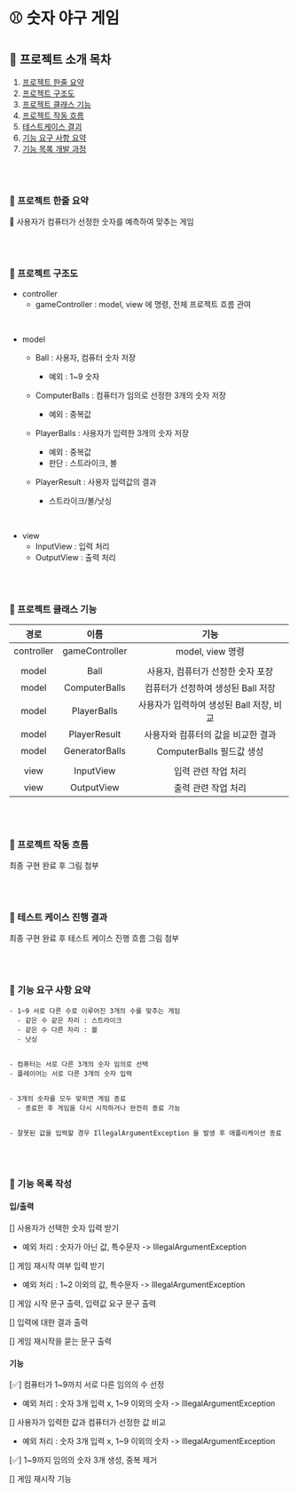 # ⚾️ 숫자 야구 게임

## 📢 프로젝트 소개 목차
1. [프로젝트 한줄 요약](#프로젝트-한줄-요약)
2. [프로젝트 구조도](#프로젝트-구조도)
3. [프로젝트 클래스 기능](#프로젝트-클래스-기능)
4. [프로젝트 작동 흐름](#프로젝트-작동-흐름)
5. [테스트케이스 결괴](#테스트케이스-진행-결과)
6. [기능 요구 사항 요약](#기능-요구-사항-요약)
7. [기능 목록 개발 과정](#기능-목록-작성)

<br>
<br>


### 📌 프로젝트 한줄 요약

📱 사용자가 컴퓨터가 선정한 숫자를 예측하여 맞추는 게임

<br>
<br>

### 📌 프로젝트 구조도


- controller
  - gameController : model, view 에 명령, 전체 프로젝트 흐름 관여
  
<br>

- model
  - Ball : 사용자, 컴퓨터 숫자 저장
    - 예외 : 1~9 숫자
    
  - ComputerBalls : 컴퓨터가 임의로 선정한 3개의 숫자 저장 
    - 예외 : 중복값
    
  - PlayerBalls : 사용자가 입력한 3개의 숫자 저장
    - 예외 : 중복값
    - 판단 : 스트라이크, 볼

  - PlayerResult : 사용자 입력값의 결과
    - 스트라이크/볼/낫싱
    
<br>

- view
  - InputView : 입력 처리
  - OutputView : 출력 처리


<br>
<br>

### 📌 프로젝트 클래스 기능

|     경로     |       이름       |            기능             |
|:----------:|:--------------:|:-------------------------:|
| controller | gameController |      model, view 명령       |
|            |                |                           |
|   model    |      Ball      |   사용자, 컴퓨터가 선정한  숫자 포장    |
|   model    | ComputerBalls  |   컴퓨터가 선정하여 생성된 Ball 저장   |
|   model    |  PlayerBalls   | 사용자가 입력하여 생성된 Ball 저장, 비교 |
|   model    |  PlayerResult  |    사용자와 컴퓨터의 값을 비교한 결과    |
|   model    | GeneratorBalls |   ComputerBalls 필드값 생성    |
|            |                |                           |
|    view    |   InputView    |        입력 관련 작업 처리        |
|    view    |   OutputView   |        출력 관련 작업 처리        |

<br>
<br>

### 📌 프로젝트 작동 흐름

최종 구현 완료 후 그림 첨부

<br>
<br>

### 📌 테스트 케이스 진행 결과

최종 구현 완료 후 테스트 케이스 진행 흐름 그림 첨부

<br>
<br>

### 📌 기능 요구 사항 요약

~~~
- 1~9 서로 다른 수로 이루어진 3개의 수를 맞추는 게임
  - 같은 수 같은 자리 : 스트라이크
  - 같은 수 다른 자리 : 볼
  - 낫싱


- 컴퓨터는 서로 다른 3개의 숫자 임의로 선택
- 플레이어는 서로 다른 3개의 숫자 입력


- 3개의 숫자를 모두 맞히면 게임 종료
  - 종료한 후 게임을 다시 시작하거나 완전히 종료 가능

  
- 잘못된 값을 입력할 경우 IllegalArgumentException 을 발생 후 애플리케이션 종료
~~~
<br>
<br>

### 📌 기능 목록 작성

#### 입/출력

[] 사용자가 선택한 숫자 입력 받기
- 예외 처리 : 숫자가 아닌 값, 특수문자 -> IllegalArgumentException

[] 게임 재시작 여부 입력 받기
- 예외 처리 : 1~2 이외의 값, 특수문자 -> IllegalArgumentException

[] 게임 시작 문구 출력, 입력값 요구 문구 출력

[] 입력에 대한 결과 출력

[] 게임 재시작을 묻는 문구 출력

#### 기능
[✅] 컴퓨터가 1~9까지 서로 다른 임의의 수 선정 
- 예외 처리 : 숫자 3개 입력 x, 1~9 이외의 숫자 -> IllegalArgumentException

[] 사용자가 입력한 값과 컴퓨터가 선정한 값 비교
- 예외 처리 : 숫자 3개 입력 x, 1~9 이외의 숫자 -> IllegalArgumentException

[✅] 1~9까지 임의의 숫자 3개 생성, 중복 제거

[] 게임 재시작 기능
